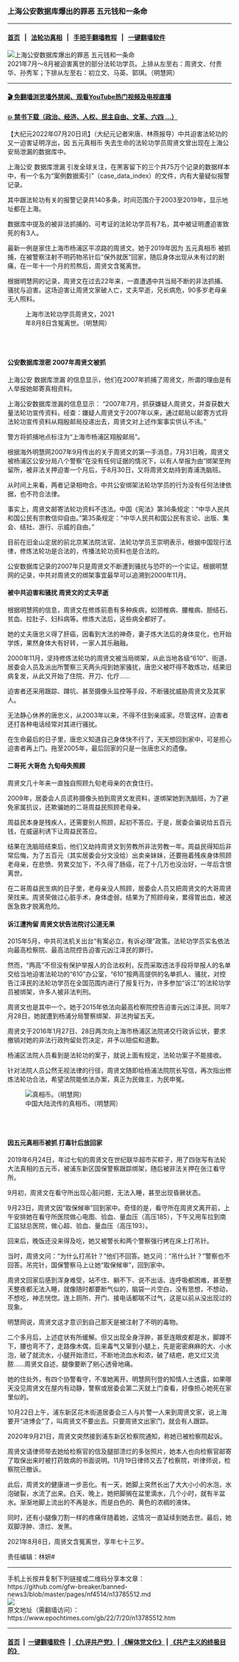### 上海公安数据库爆出的罪恶 五元钱和一条命
------------------------

#### [首页](https://github.com/gfw-breaker/banned-news3/blob/master/README.md) &nbsp;&nbsp;|&nbsp;&nbsp; [法轮功真相](https://github.com/begood0513/basic/blob/master/README.md)  &nbsp;&nbsp;|&nbsp;&nbsp; [手把手翻墙教程](https://github.com/gfw-breaker/guides/wiki)  &nbsp;&nbsp;|&nbsp;&nbsp; [一键翻墙软件](https://github.com/gfw-breaker/nogfw/blob/master/README.md)  



<div><img alt="上海公安数据库爆出的罪恶 五元钱和一条命" class="attachment-djy_600_400 size-djy_600_400 wp-post-image" src="https://i.epochtimes.com/assets/uploads/2021/09/id13224209-2021-9-9-mh-persecution-death-f-ss.jpeg"/>
<div class="caption">
 2021年7月～8月被迫害离世的部分法轮功学员。上排从左至右：周贤文、付贵华、孙秀军；下排从左至右：初立文、马英、郭琪。（明慧网）
</div></div><hr/>

#### [ 🎬  免翻墙浏览墙外禁闻、观看YouTube热门视频及电视直播](https://github.com/gfw-breaker/HelloWorld)

#### [ 💥  禁书下载（政治、经济、人权、民主自由、文革、六四 ...）](https://github.com/gfw-breaker/books/blob/master/README.md)

<div><p>
 【大纪元2022年07月20日讯】（大纪元记者宋唐、林燕报导）中共迫害法轮功的又一迫害证明浮出，因
 <ok href="https://www.epochtimes.com/gb/tag/%E4%BA%94%E5%85%83%E7%9C%9F%E7%9B%B8%E5%B8%81.html">
  五元真相币
 </ok>
 失去生命的法轮功学员周贤文曾出现在上海公安局泄漏的数据库中。
</p>
<p>
 上海公安
 <ok href="https://www.epochtimes.com/gb/tag/%E6%95%B0%E6%8D%AE%E5%BA%93%E6%B3%84%E6%BC%8F.html">
  数据库泄漏
 </ok>
 引发全球关注，在黑客留下的三个共75万个记录的数据样本中，有一个名为“案例数据索引”（case_data_index）的文件，内有大量疑似报警记录。
</p>
<p>
 其中跟法轮功有关的报警记录共140多条，时间范围介于2003至2019年，显示地址都在上海。
</p>
<p>
 数据库中提及的被非法抓捕的、可考证的法轮功学员有7名，其中被证明遭迫害致死的有3人。
</p>
<p>
 最新一例是家住上海市杨浦区平凉路的周贤文。她于2019年因为
 <ok href="https://www.epochtimes.com/gb/tag/%E4%BA%94%E5%85%83%E7%9C%9F%E7%9B%B8%E5%B8%81.html">
  五元真相币
 </ok>
 被抓捕，在被警察注射不明药物吊针后“保外就医”回家，随后身体出现从未有过的剧痛，在一年十一个月的煎熬后，周贤文含冤离世。
</p>
<p>
 根据明慧网的记录，周贤文在过去22年来，一直遭遇中共当局不断的非法抓捕、骚扰与迫害。这场迫害让周贤文家破人亡，丈夫早逝，兄长病危，90多岁老母亲无人照料。
</p>
<figure aria-describedby="caption-attachment-13224207" class="wp-caption aligncenter" id="attachment_13224207" style="width: 200px">
 <ok href="https://i.epochtimes.com/assets/uploads/2021/09/id13224207-2021-9-9-mh-zhou-xianwen-ss.jpeg" target="_blank">
  <img alt="" class="size-full wp-image-13224207" src="https://i.epochtimes.com/assets/uploads/2021/09/id13224207-2021-9-9-mh-zhou-xianwen-ss.jpeg"/>
 </ok>
 <br/><figcaption class="wp-caption-text" id="caption-attachment-13224207">
  上海市法轮功学员周贤文，2021年8月8日含冤离世。（明慧网）
 </figcaption><br/>
</figure><br/>
<h4>
 公安数据库泄密 2007年周贤文被抓
</h4>
<p>
 上海公安
 <ok href="https://www.epochtimes.com/gb/tag/%E6%95%B0%E6%8D%AE%E5%BA%93%E6%B3%84%E6%BC%8F.html">
  数据库泄漏
 </ok>
 的信息显示，他们在2007年抓捕了周贤文，所谓的理由是有人举报她邮寄真相资料。
</p>
<p>
 上海公安数据库泄漏的信息显示： “2007年7月，抓获嫌疑人周贤文，并查获数大量法轮功宣传资料，经查：嫌疑人周贤文于2007年以来，通过邮局以邮寄方式将法轮功宣传资料从翔殷邮局投递出去，周贤文对上述作案事实供认不讳。”
</p>
<p>
 警方将抓捕地点标注为“上海市杨浦区翔殷邮局”。
</p>
<p>
 根据海外明慧网2007年9月传出的关于周贤文的第一手消息，7月31日晚，周贤文被杨浦区公安分局八个警察“在没有任何证据的情况下，以有人举报为由”绑架至拘留所，被非法关押迫害一个月后，于8月30日，又将周贤文劫持到青浦洗脑班。
</p>
<p>
 从时间上来看，两者记录相吻合。中共公安绑架法轮功学员的行为没有任何法律依据，也不符合法律。
</p>
<p>
 事实上，周贤文邮寄法轮功资料不违法。中国《宪法》第36条规定：“中华人民共和国公民有宗教信仰自由。”第35条规定：“中华人民共和国公民有言论、出版、集会、结社、游行、示威的自由。”
</p>
<p>
 目前在旧金山定居的前北京某法院法官、法轮功学员王崇明表示，根据中国现行法律，修炼法轮功是合法的，传播法轮功资料也是合法的。
</p>
<p>
 公安数据库记录的2007年只是周贤文不断遭到骚扰与恐吓的一个实证。根据明慧网的记录，中共对周贤文的绑架事宜最早可以追溯到2000年11月。
</p>
<h4>
 被中共迫害和骚扰 周贤文的丈夫早逝
</h4>
<p>
 根据明慧网的信息，周贤文在修炼前患有多种疾病，如颈椎病、腰椎病、胆结石、贫血、拉肚子、妇科病等。修炼大法后，这些病全都好了。
</p>
<p>
 她的丈夫唐忠义得了肝癌，因看到大法的神奇，妻子炼大法后的身体变化，也开始学炼，果然身体大有好转，一家人其乐融融。
</p>
<p>
 2000年11月，坚持修炼法轮功的周贤文被当局绑架，从此当地各级“610”、街道、居委会人员及派出所警察三天两头闯到她家骚扰，唐忠义被吓得不敢炼功，结果旧病复发，从此又开始了住院、开刀、化疗……
</p>
<p>
 迫害者还采用跟踪、蹲坑、甚至摄像头监控等手段，不断骚扰威胁周贤文及其家人。
</p>
<p>
 无法静心休养的唐忠义，从2003年以来，不得不住到亲戚家。尽管这样，迫害者还打各种电话经常对其进行骚扰。
</p>
<p>
 在生命最后的日子里，唐忠义知道自己身体快不行了，天天想回到家中，可是担心迫害者再上门。拖至2005年，最后回家的只是一张唐忠义的遗像。
</p>
<h4>
 二哥死 大哥危 九旬母失照顾
</h4>
<p>
 周贤文几十年来一直独自照顾九旬老母亲的衣食住行。
</p>
<p>
 2009年，居委会人员谎称摄像头拍到周贤文发资料，遂绑架她到洗脑班，为了避免家属抗议，还欺骗她的二哥周益民照顾老母亲。
</p>
<p>
 周益民本身是残疾人，还需要别人照顾，起初不答应。于是，居委会骗说给五百元钱，在威逼利诱下让周益民答应。
</p>
<p>
 结果在洗脑班结束后，他们又劫持周贤文到劳教所非法劳教一年。周益民得知后非常后悔，为了五百元（其实居委会分文没给）出卖亲妹妹，还要拖着残疾身体照顾老母亲，在悲愤、劳累交加下，不久得了肠癌，花了十几万也没治好，一年后含恨离世。
</p>
<p>
 在二哥周益民生病的日子里，老母亲没人照顾，居委会人员又把周贤文的大哥周贤荣找来。周贤荣做过心脏手术，身体虚弱，结果为了照顾母亲，累得胃出血，被送医急救才脱离危险。
</p>
<h4>
 诉江遭拘留 周贤文状告法院讨公道无果
</h4>
<p>
 2015年5月，中共司法机关出台“有案必立，有诉必理”政策。法轮功学员实名依法向最高检察院、最高法院控告迫害元凶江泽民的罪行。
</p>
<p>
 然而，“两高”不但没有保护举报人的合法权利，反而采取违法手段将举报人的名单交给当地迫害法轮功的“610”办公室，“610”按两高提供的名单抓人、骚扰，对控告江泽民的法轮功学员在全国范围内进行了报复行为，许多参加“诉江”的法轮功学员被绑架，许多人被非法判刑。
</p>
<p>
 周贤文也是其中一个。她于2015年依法向最高检察院控告迫害元凶江泽民。同年7月28日，她就遭到杨浦分局警察绑架、非法拘留五天。
</p>
<p>
 周贤文于2016年1月27日、28日两次向上海市杨浦区法院递交行政诉讼状，要求撤销对她的非法行政拘留处罚决定，并予以赔偿和道歉。
</p>
<p>
 杨浦区法院人员看到是法轮功的案子，就说上面有规定，法轮功案子不能接收。
</p>
<p>
 针对法院人员公然无视法律的行径，周贤文随即给杨浦法院院长写信，再次指出修炼法轮功合法，希望法院能依法办案，真正为民做主，为民申冤。
</p>
<figure aria-describedby="caption-attachment-10723807" class="wp-caption aligncenter" id="attachment_10723807" style="width: 450px">
 <ok href="https://i.epochtimes.com/assets/uploads/2018/09/2007-9-30-rmb-sample.jpg" target="_blank">
  <img alt="真相币。（明慧网）" class="size-medium wp-image-10723807" src="https://i.epochtimes.com/assets/uploads/2018/09/2007-9-30-rmb-sample-450x368.jpg"/>
 </ok>
 <br/><figcaption class="wp-caption-text" id="caption-attachment-10723807">
  中国大陆流传的真相币。（明慧网）
 </figcaption><br/>
</figure><br/>
<h4>
 因五元真相币被抓 打毒针后放回家
</h4>
<p>
 2019年6月24日，年过七旬的周贤文在世纪联华超市买粽子，用了四张写有法轮大法真相的五元币，被浦东新区国保警察跟踪绑架，随后被非法关押在张江看守所。
</p>
<p>
 9月初，周贤文在看守所出现心脏问题，无法入睡，甚至出现昏厥状态。
</p>
<p>
 9月23日，周贤文因“取保候审”回到家中。奇怪的是，看守所在周贤文离开前，上午安排她在看守所医院做心电图、验血、量血压（高压185），下午又用车拉到南汇监狱总医院，做心超、验血、量血压（高压193）。
</p>
<p>
 回来后，晚饭还没来得及吃，她又被警长和两个警察强行拷在床上打吊针。
</p>
<p>
 当时，周贤文问：“为什么打吊针？”他们不回答。她又问：“吊什么针？”警察也不回答。吊完针，国保警察马上让她“取保候审”，回到家中。
</p>
<p>
 周贤文回家后感到浑身难受，站不住、躺不下、说不出话、连呼吸都困难，甚至整天整夜都无法入睡，就像随时都要断气似的，脑袋一片空白，没有思想，不想动，不想吃，神志恍惚。连上厕所、开门、接电话都喘不过气，这是以前从没出现过的现象。
</p>
<p>
 明慧网说，周贤文这才意识到自己那天是被注射了不明的毒物。
</p>
<p>
 二个多月后，上述症状有所缓解。但又出现全身浮肿，甚至连眼皮都是水，脚蹲不下，腰也弯不了，走路像木偶，后来毒气又窜到小腿上，先是密密麻麻的大、小水泡，破了就流水，小腿开始溃烂，不断地流血水和浓，破了结疤，疤又烂又流脓……周贤文自述，腿像要断了剜心透骨地痛。
</p>
<p>
 她的住处外，有四个协警看守，不准她离开。明慧网刊登的知情人士透露，如果哪天没见周贤文在屋内有动静，警察或居委会第二天就上门查看，好像担心她死在家里似的。
</p>
<p>
 10月22日上午，浦东新区花木街道居委会三人与片警一人来到周贤文家，说上海要开“进博会”了，叫周贤文不要出去。只要周贤文出家门，就会有人跟踪。
</p>
<p>
 2020年9月21日，周贤文突然接到浦东新区检察院通知，称她已被检察院起诉。
</p>
<p>
 周贤文请律师带去她给检察官的信及腿部溃烂的多张照片，她本人也向检察官邮寄了取保出来时被打药致病的书面说明。11月19日律师又去了检察院，听律师说，检察院已撤诉。
</p>
<p>
 此后，周贤文的健康进一步恶化。有一天，她脚上突然长出了大大小小的水泡，水泡破裂，水流了出来。白天、晚上，她把脚搁在盆里滴水，几个小时，就有半盆水。渐渐地脚上流出的不再是水，而是白色的、黄色的浓稠的液体。
</p>
<p>
 同时，还有小腿像刀割一样的疼痛伴随着她，这情况一直延续到她去世。最后，她双脚浮肿、溃烂、发黑。
</p>
<p>
 2021年8月8日，周贤文含冤离世，享年七十三岁。
</p>
<p>
 责任编辑：林妍#
</p>
</div>
<hr/>
手机上长按并复制下列链接或二维码分享本文章：<br/>
https://github.com/gfw-breaker/banned-news3/blob/master/pages/nf4514/n13785512.md <br/>
<a href='https://github.com/gfw-breaker/banned-news3/blob/master/pages/nf4514/n13785512.md'><img src='https://github.com/gfw-breaker/banned-news3/blob/master/pages/nf4514/n13785512.md.png'/></a> <br/>
原文地址（需翻墙访问）：https://www.epochtimes.com/gb/22/7/20/n13785512.htm


------------------------
#### [首页](https://github.com/gfw-breaker/banned-news3/blob/master/README.md) &nbsp;|&nbsp; [一键翻墙软件](https://github.com/gfw-breaker/nogfw/blob/master/README.md) &nbsp;| [《九评共产党》](https://github.com/gfw-breaker/9ping.md/blob/master/README.md#九评之一评共产党是什么) | [《解体党文化》](https://github.com/gfw-breaker/jtdwh.md/blob/master/README.md) | [《共产主义的终极目的》](https://github.com/gfw-breaker/gczydzjmd.md/blob/master/README.md)


<img src='http://gfw-breaker.win/banned-news3/pages/nf4514/n13785512.md' width='0px' height='0px'/>